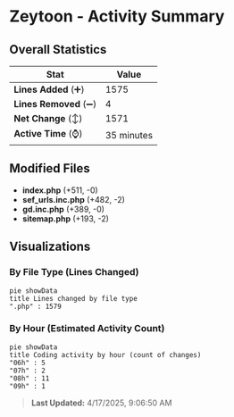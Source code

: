 # Zeytoon - Activity Summary 

## Overall Statistics

| Stat                   | Value                                                             |
| ---------------------- | ----------------------------------------------------------------- |
| **Lines Added** (➕)   | 1575                                          |
| **Lines Removed** (➖) | 4                                        |
| **Net Change** (↕)    | 1571                |
| **Active Time** (⌚)   | 35 minutes |


## Modified Files
- **index.php** (+511, -0)
- **sef_urls.inc.php** (+482, -2)
- **gd.inc.php** (+389, -0)
- **sitemap.php** (+193, -2)

## Visualizations

### By File Type (Lines Changed)

```mermaid
pie showData
title Lines changed by file type
".php" : 1579
```

### By Hour (Estimated Activity Count)

```mermaid
pie showData
title Coding activity by hour (count of changes)
"06h" : 5
"07h" : 2
"08h" : 11
"09h" : 1
```


> **Last Updated:** 4/17/2025, 9:06:50 AM